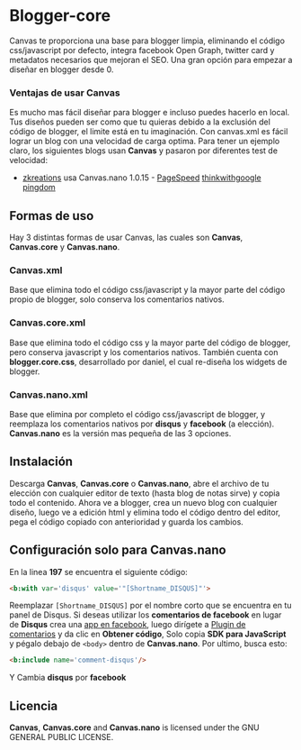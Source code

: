 # Blogger-core

Canvas te proporciona una base para blogger limpia, eliminando el código css/javascript por defecto, integra facebook Open Graph, twitter card y metadatos necesarios que mejoran el SEO. Una gran opción para empezar a diseñar en blogger desde 0. 

### Ventajas de usar Canvas

Es mucho mas fácil diseñar para blogger e incluso puedes hacerlo en local. Tus diseños pueden ser como que tu quieras debido a la exclusión del código de blogger, el limite está en tu imaginación. Con canvas.xml es fácil lograr un blog con una velocidad de carga optima. Para tener un ejemplo claro, los siguientes blogs usan **Canvas** y pasaron por diferentes test de velocidad: 

* [zkreations](http://www.zkreations.com/) usa Canvas.nano 1.0.15 - [PageSpeed](https://goo.gl/ldwghm) [thinkwithgoogle](https://goo.gl/7hAh2S) [pingdom](https://goo.gl/sWuryK)

## Formas de uso

Hay 3 distintas formas de usar Canvas, las cuales son **Canvas**, **Canvas.core** y **Canvas.nano**.

### Canvas.xml

Base que elimina todo el código css/javascript y la mayor parte del código propio de blogger, solo conserva los comentarios nativos. 

### Canvas.core.xml

Base que elimina todo el código css y la mayor parte del código de blogger, pero conserva javascript y los comentarios nativos. También cuenta con **blogger.core.css**, desarrollado por daniel, el cual re-diseña los widgets de blogger. 

### Canvas.nano.xml

Base que elimina por completo el código css/javascript de blogger, y reemplaza los comentarios nativos por **disqus** y **facebook** (a elección). **Canvas.nano** es la versión mas pequeña de las 3 opciones.

## Instalación

Descarga **Canvas**, **Canvas.core** o **Canvas.nano**, abre el archivo de tu elección con cualquier editor de texto (hasta blog de notas sirve) y copia todo el contenido. Ahora ve a blogger, crea un nuevo blog con cualquier diseño, luego ve a edición html y elimina todo el código dentro del editor, pega el código copiado con anterioridad y guarda los cambios.

## Configuración solo para Canvas.nano

En la linea **197** se encuentra el siguiente código:

```html
<b:with var='disqus' value='"[Shortname_DISQUS]"'>
```
Reemplazar `[Shortname_DISQUS]` por el nombre corto que se encuentra en tu panel de Disqus. Si deseas utilizar los **comentarios de facebook** en lugar de **Disqus** crea una [app en facebook](https://developers.facebook.com/apps/), luego dirígete a [Plugin de comentarios](https://developers.facebook.com/docs/plugins/comments/) y da clic en **Obtener código**, Solo copia **SDK para JavaScript** y pégalo debajo de `<body>` dentro de **Canvas.nano**. Por ultimo, busca esto: 

```html
<b:include name='comment-disqus'/>
```

Y Cambia **disqus** por **facebook**

## Licencia

**Canvas**, **Canvas.core** and **Canvas.nano** is licensed under the GNU GENERAL PUBLIC LICENSE.
